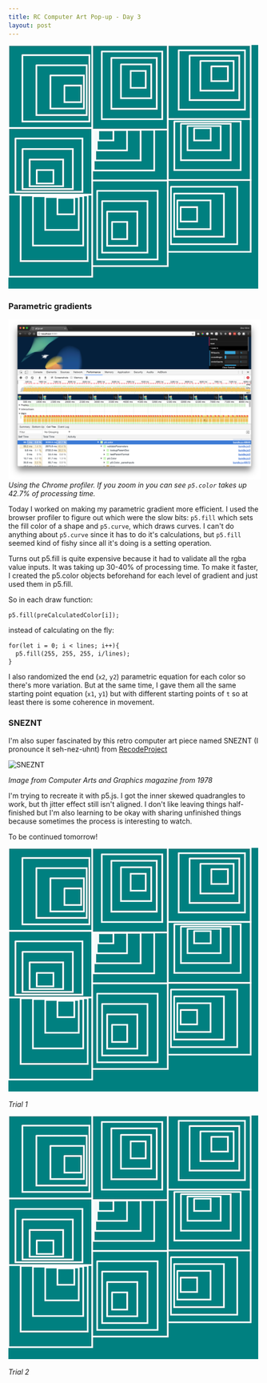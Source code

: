 ```yaml
---
title: RC Computer Art Pop-up - Day 3
layout: post
---
```

![SNEZNT trials](/assets/images/genart/03-sneznt/trial1.png)


### Parametric gradients

![parametric gradients](/assets/images/genart/02-parametric/profiler.png)
_Using the Chrome profiler. If you zoom in you can see `p5.color` takes up 42.7% of processing time._

Today I worked on making my parametric gradient more efficient. I used the browser profiler to figure out which were the slow bits: `p5.fill` which sets the fill color of a shape and `p5.curve`, which draws curves. I can't do anything about `p5.curve` since it has to do it's calculations, but `p5.fill` seemed kind of fishy since all it's doing is a setting operation.

Turns out p5.fill is quite expensive because it had to validate all the rgba value inputs. It was taking up 30-40% of processing time. To make it faster, I created the p5.color objects beforehand for each level of gradient and just used them in p5.fill.

So in each draw function:

```
p5.fill(preCalculatedColor[i]);
```

instead of calculating on the fly:

```
for(let i = 0; i < lines; i++){
  p5.fill(255, 255, 255, i/lines);
}
```

I also randomized the end (`x2`, `y2`) parametric equation for each color so there's more variation. But at the same time, I gave them all the same starting point equation (`x1`, `y1`) but with different starting points of `t` so at least there is some coherence in movement.


### SNEZNT

I'm also super fascinated by this retro computer art piece named SNEZNT (I pronounce it seh-nez-uhnt) from [RecodeProject](http://recodeproject.com/artwork/v3n2untitled-6-Korneder)

![SNEZNT](http://recodeproject.com/static/img/cards/v3n2/10.png)

_Image from Computer Arts and Graphics magazine from 1978_

I'm trying to recreate it with p5.js. I got the inner skewed quadrangles to work, but th jitter effect still isn't aligned. I don't like leaving things half-finished but I'm also learning to be okay with sharing unfinished things because sometimes the process is interesting to watch.

To be continued tomorrow!

![SNEZNT trials](/assets/images/genart/03-sneznt/trial1.png)

_Trial 1_


![SNEZNT trials](/assets/images/genart/03-sneznt/trial1.png)

_Trial 2_


